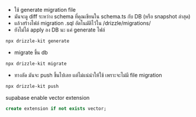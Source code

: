 - ใช้ generate migration file
- มันจะดู diff ระหว่าง schema ที่คุณเขียนใน schema.ts กับ DB (หรือ snapshot ล่าสุด)
- แล้วสร้างไฟล์ migration .sql อัตโนมัติไว้ใน /drizzle/migrations/
- ยังไม่ได้ apply ลง DB นะ แค่ generate ไฟล์
```sh
npx drizzle-kit generate
```
- migrate ขึ้น db
```sh
npx drizzle-kit migrate
```

- ทางลัด มันจะ push ขึ้นไปเลย แต่ไม่แน่นำให้ใช้ เพราะจะไม่มี file migration
```sh
npx drizzle-kit push
```

supabase enable vector extension
```sql
create extension if not exists vector;
```